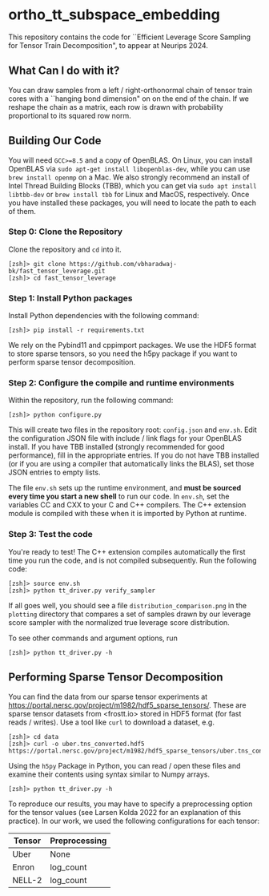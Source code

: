 # ortho_tt_subspace_embedding
This repository contains the code for
``Efficient Leverage Score Sampling for 
Tensor Train Decomposition", to appear 
at Neurips 2024.

## What Can I do with it?
You can draw samples from a 
left / right-orthonormal chain of tensor train 
cores with a ``hanging bond dimension" on
on the end of the chain. If we reshape the chain
as a matrix, each row is drawn with probability 
proportional to its squared row norm.

## Building Our Code
You will need `GCC>=8.5` and a copy of OpenBLAS. On Linux,
you can install OpenBLAS via 
`sudo apt-get install libopenblas-dev`, while you can use
`brew install openmp` on a Mac. We also strongly recommend
an install of Intel Thread Building Blocks (TBB), which you can
get via `sudo apt install libtbb-dev` or `brew install tbb`
for Linux and MacOS, respectively. Once you have installed 
these packages, you will need to locate the path to
each of them.

### Step 0: Clone the Repository
Clone the repository and `cd` into it. 
```shell
[zsh]> git clone https://github.com/vbharadwaj-bk/fast_tensor_leverage.git
[zsh]> cd fast_tensor_leverage
```

### Step 1: Install Python packages
Install Python dependencies with the following command:
```shell
[zsh]> pip install -r requirements.txt
```
We rely on the Pybind11 and cppimport packages. We
use the HDF5 format to store sparse tensors, so
you need the h5py package if you want to perform
sparse tensor decomposition. 

### Step 2: Configure the compile and runtime environments 
Within the repository, run the following command:
```shell
[zsh]> python configure.py
```
This will create two files in the repository root:
`config.json` and `env.sh`. Edit the configuration
JSON file with include / link flags for your OpenBLAS 
install. If you have TBB installed (strongly
recommended for good performance), fill in the appropriate
entries. If you do not have TBB installed (or if you
are using a compiler that automatically links the BLAS),
set those JSON entries to empty lists. 

The file `env.sh` sets up the runtime environment,
and **must be sourced every time you start a new shell** to run our code. In `env.sh`, set 
the variables CC and CXX to your 
C and C++ compilers. The C++ extension
module is compiled with these when it is imported by Python at runtime. 

### Step 3: Test the code 
You're ready to test! The C++ extension
compiles automatically the first time you run
the code, and is not compiled subsequently. Run
the following code:
```shell
[zsh]> source env.sh
[zsh]> python tt_driver.py verify_sampler 
```
If all goes well, you should see a file
`distribution_comparison.png` in the `plotting` directory that compares a set 
of samples drawn by our leverage score sampler
with the normalized true leverage score 
distribution.

To see other commands and argument options, run

```shell
[zsh]> python tt_driver.py -h 
```

## Performing Sparse Tensor Decomposition
You can find the data from our sparse tensor experiments
at <https://portal.nersc.gov/project/m1982/hdf5_sparse_tensors/>.
These are sparse tensor datasets from <frostt.io> stored in
HDF5 format (for fast reads / writes). Use a tool like `curl` 
to download a dataset, e.g. 

```shell
[zsh]> cd data 
[zsh]> curl -o uber.tns_converted.hdf5 https://portal.nersc.gov/project/m1982/hdf5_sparse_tensors/uber.tns_converted.hdf5
```
Using the `h5py` Package in Python, you can read / open these
files and examine their contents using syntax similar 
to Numpy arrays.

```shell
[zsh]> python tt_driver.py -h 
```

To reproduce our results, you may have to specify a preprocessing
option for the tensor values (see Larsen Kolda 2022 for an
explanation of this practice). In our work, we used the following 
configurations for each tensor: 

| Tensor | Preprocessing |
|--------|---------------|
| Uber   | None          |
| Enron  | log_count     |
| NELL-2 | log_count     |

